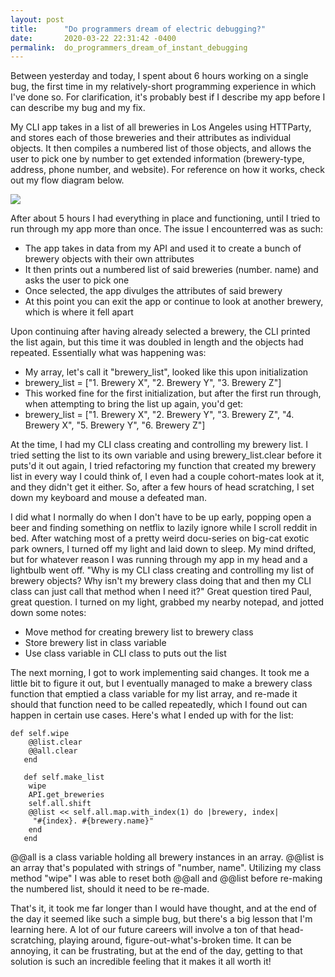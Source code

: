 ```yaml
---
layout: post
title:      "Do programmers dream of electric debugging?"
date:       2020-03-22 22:31:42 -0400
permalink:  do_programmers_dream_of_instant_debugging
---
```


Between yesterday and today, I spent about 6 hours working on a single bug, the first time in my relatively-short programming experience in which I've done so. For clarification, it's probably best if I describe my app before I can describe my bug and my fix.

My CLI app takes in a list of all breweries in Los Angeles using HTTParty, and stores each of those breweries and their attributes as individual objects. It then compiles a numbered list of those objects, and allows the user to pick one by number to get extended information (brewery-type, address, phone number, and website). For reference on how it works, check out my flow diagram below.

![](https://i.ibb.co/t4RX7Wc/CLI-Project-Diagram.png)

After about 5 hours I had everything in place and functioning, until I tried to run through my app more than once. The issue I encounterred was as such:
* The app takes in data from my API and used it to create a bunch of brewery objects with their own attributes
* It then prints out a numbered list of said breweries (number. name) and asks the user to pick one
* Once selected, the app divulges the attributes of said brewery
* At this point you can exit the app or continue to look at another brewery, which is where it fell apart

Upon continuing after having already selected a brewery, the CLI printed the list again, but this time it was doubled in length and the objects had repeated. Essentially what was happening was:
* My array, let's call it "brewery_list", looked like this upon initialization
* brewery_list = ["1. Brewery X", "2. Brewery Y", "3. Brewery Z"]
* This worked fine for the first initialization, but after the first run through, when attempting to bring the list up again, you'd get:
* brewery_list = ["1. Brewery X", "2. Brewery Y", "3. Brewery Z", "4. Brewery X", "5. Brewery Y", "6. Brewery Z"]

At the time, I had my CLI class creating and controlling my brewery list. I tried setting the list to its own variable and using brewery_list.clear before it puts'd it out again, I tried refactoring my function that created my brewery list in every way I could think of, I even had a couple cohort-mates look at it, and they didn't get it either. So, after a few hours of head scratching, I set down my keyboard and mouse a defeated man.

I did what I normally do when I don't have to be up early, popping open a beer and finding something on netflix to lazily ignore while I scroll reddit in bed. After watching most of a pretty weird docu-series on big-cat exotic park owners, I turned off my light and laid down to sleep. My mind drifted, but for whatever reason I was running through my app in my head and a lightbulb went off. "Why is my CLI class creating and controlling my list of brewery objects? Why isn't my brewery class doing that and then my CLI class can just call that method when I need it?"  Great question tired Paul, great question. I turned on my light, grabbed my nearby notepad, and jotted down some notes:
* Move method for creating brewery list to brewery class
* Store brewery list in class variable
* Use class variable in CLI class to puts out the list

The next morning, I got to work implementing said changes. It took me a little bit to figure it out, but I eventually managed to make a brewery class function that emptied a class variable for my list array, and re-made it should that function need to be called repeatedly, which I found out can happen in certain use cases. Here's what I ended up with for the list:
```
def self.wipe
   	@@list.clear
   	@@all.clear
   end

   def self.make_list
   	wipe
   	API.get_breweries
    self.all.shift
    @@list << self.all.map.with_index(1) do |brewery, index|     
     "#{index}. #{brewery.name}"
 	end
   end
```
@@all is a class variable holding all brewery instances in an array. @@list is an array that's populated with strings of "number, name". Utilizing my class method "wipe" I was able to reset both @@all and @@list before re-making the numbered list, should it need to be re-made.

That's it, it took me far longer than I would have thought, and at the end of the day it seemed like such a simple bug, but there's a big lesson that I'm learning here. A lot of our future careers will involve a ton of that head-scratching, playing around, figure-out-what's-broken time. It can be annoying, it can be frustrating, but at the end of the day, getting to that solution is such an incredible feeling that it makes it all worth it!
